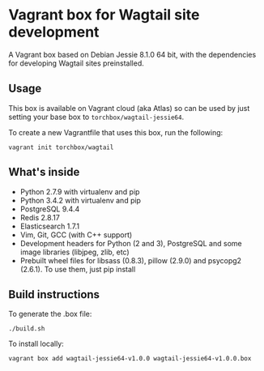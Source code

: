 Vagrant box for Wagtail site development
========================================

A Vagrant box based on Debian Jessie 8.1.0 64 bit, with the dependencies for developing Wagtail sites preinstalled.

Usage
-----

This box is available on Vagrant cloud (aka Atlas) so can be used by just setting your base box to ``torchbox/wagtail-jessie64``.

To create a new Vagrantfile that uses this box, run the following:

```
vagrant init torchbox/wagtail
```

What's inside
-------------

 - Python 2.7.9 with virtualenv and pip
 - Python 3.4.2 with virtualenv and pip
 - PostgreSQL 9.4.4
 - Redis 2.8.17
 - Elasticsearch 1.7.1
 - Vim, Git, GCC (with C++ support)
 - Development headers for Python (2 and 3), PostgreSQL and some image libraries (libjpeg, zlib, etc)
 - Prebuilt wheel files for libsass (0.8.3), pillow (2.9.0) and psycopg2 (2.6.1). To use them, just pip install


Build instructions
------------------

To generate the .box file:

    ./build.sh

To install locally:

    vagrant box add wagtail-jessie64-v1.0.0 wagtail-jessie64-v1.0.0.box

